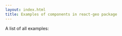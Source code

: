 ```yaml
---
layout: index.html
title: Examples of components in react-geo package
---
```


A list of all examples:
